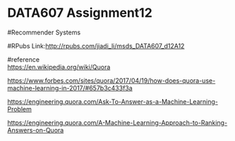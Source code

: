 # DATA607 Assignment12

#Recommender Systems

#RPubs Link:http://rpubs.com/jiadi_li/msds_DATA607_d12A12

#reference  
https://en.wikipedia.org/wiki/Quora  

https://www.forbes.com/sites/quora/2017/04/19/how-does-quora-use-machine-learning-in-2017/#657b3c433f3a  

https://engineering.quora.com/Ask-To-Answer-as-a-Machine-Learning-Problem  

https://engineering.quora.com/A-Machine-Learning-Approach-to-Ranking-Answers-on-Quora  
